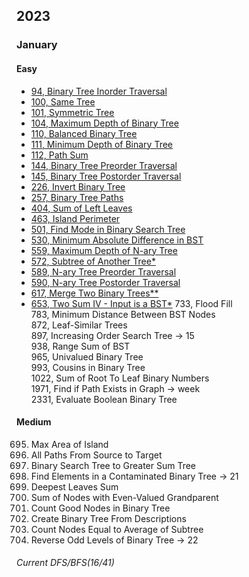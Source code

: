 ## 2023
### January
#### Easy
- [94, Binary Tree Inorder Traversal](https://sour-othnielia-55f.notion.site/94-Binary-Tree-Inorder-Traversal-e6ce6f7a9cea40ea8948d1581d2ca717)  
- [100, Same Tree](https://sour-othnielia-55f.notion.site/100-Same-Tree-72e17656c1df46639d234e781d090004)  
- [101, Symmetric Tree](https://sour-othnielia-55f.notion.site/101-Symmetric-Tree-e38288a81ff448acb2c9a5c719afb01e)  
- [104, Maximum Depth of Binary Tree](https://sour-othnielia-55f.notion.site/104-Maximum-Depth-of-Binary-Tree-fd0c5871f9954088bd6a3363581f3cc8)  
- [110, Balanced Binary Tree](https://sour-othnielia-55f.notion.site/111-Minimum-Depth-of-Binary-Tree-4f9ccc06088d4f0cbd6e857ce1141a56)  
- [111, Minimum Depth of Binary Tree](https://sour-othnielia-55f.notion.site/111-Minimum-Depth-of-Binary-Tree-4f9ccc06088d4f0cbd6e857ce1141a56)
- [112, Path Sum](https://sour-othnielia-55f.notion.site/112-Path-Sum-0dd38761265846cea2bc34fc4005a2e2)
- [144, Binary Tree Preorder Traversal](https://sour-othnielia-55f.notion.site/144-Binary-Tree-Preorder-Traversal-49fec507aba944fc85506d7e504817dd)  
- [145, Binary Tree Postorder Traversal](https://sour-othnielia-55f.notion.site/145-Binary-Tree-Postorder-Traversal-2364f973ebc24b1ba7c75870cc195606)
- [226, Invert Binary Tree](https://sour-othnielia-55f.notion.site/226-Invert-Binary-Tree-c23e6a71458a4a1abd4c90765f2d9650)
- [257, Binary Tree Paths](https://sour-othnielia-55f.notion.site/257-Binary-Tree-Paths-de89a8221ba04304a9cf6aa633dc81f2)  
- [404, Sum of Left Leaves](https://sour-othnielia-55f.notion.site/404-Sum-of-Left-Leaves-6cd6d97649654046935974c1631f9d80)  
- [463, Island Perimeter](https://sour-othnielia-55f.notion.site/463-Island-Perimeter-073cf0d6be3d4cf09eae58518b799d95)  
- [501, Find Mode in Binary Search Tree](https://sour-othnielia-55f.notion.site/501-Find-Mode-in-Binary-Search-Tree-0ea37e09ee72448bad8c4dfe02b28053)  
- [530, Minimum Absolute Difference in BST](https://sour-othnielia-55f.notion.site/530-Minimum-Absolute-Difference-in-BST-49b9d143ba584dcea691dc35279a1d18)  
- [559, Maximum Depth of N-ary Tree](https://sour-othnielia-55f.notion.site/559-Maximum-Depth-of-N-ary-Tree-2df5f28e11bf478697c3c78c6c9f61ee)  
- [572, Subtree of Another Tree*](https://sour-othnielia-55f.notion.site/572-Subtree-of-Another-Tree-d1893d44472a4e56b6a04828dc1aeb92)  
- [589, N-ary Tree Preorder Traversal](https://sour-othnielia-55f.notion.site/589-N-ary-Tree-Preorder-Traversal-42ffb92a9ae94cfca0ed9312aef52fb6)  
- [590, N-ary Tree Postorder Traversal](https://sour-othnielia-55f.notion.site/590-N-ary-Tree-Postorder-Traversal-098248f81b7f480aad1ad7dffc05f14c)   
- [617, Merge Two Binary Trees**](https://sour-othnielia-55f.notion.site/617-Merge-Two-Binary-Trees-0c3b712b2f924c7f89524d6ba4be967c)  
- [653, Two Sum IV - Input is a BST*](https://sour-othnielia-55f.notion.site/653-Two-Sum-IV-Input-is-a-BST-8363076aef3e433dbd60d3e6aba1f595)
733, Flood Fill  
783, Minimum Distance Between BST Nodes  
872, Leaf-Similar Trees  
897, Increasing Order Search Tree  -> 15  
938, Range Sum of BST    
965, Univalued Binary Tree  
993, Cousins in Binary Tree  
1022, Sum of Root To Leaf Binary Numbers   
1971, Find if Path Exists in Graph  -> week  
2331, Evaluate Boolean Binary Tree  

#### Medium
695. Max Area of Island  
797. All Paths From Source to Target  
1038. Binary Search Tree to Greater Sum Tree  
1261. Find Elements in a Contaminated Binary Tree  -> 21  
1302. Deepest Leaves Sum  
1315. Sum of Nodes with Even-Valued Grandparent  
1448. Count Good Nodes in Binary Tree    
2196. Create Binary Tree From Descriptions  
2265. Count Nodes Equal to Average of Subtree   
2415. Reverse Odd Levels of Binary Tree -> 22

###### Current DFS/BFS(16/41)
